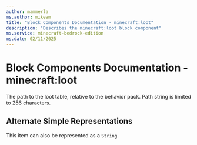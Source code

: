 ```yaml
---
author: mammerla
ms.author: mikeam
title: "Block Components Documentation - minecraft:loot"
description: "Describes the minecraft:loot block component"
ms.service: minecraft-bedrock-edition
ms.date: 02/11/2025 
---
```


# Block Components Documentation - minecraft:loot

The path to the loot table, relative to the behavior pack. Path string is limited to 256 characters.

## Alternate Simple Representations

This item can also be represented as a `String`.
